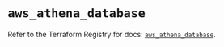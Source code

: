 # `aws_athena_database`

Refer to the Terraform Registry for docs: [`aws_athena_database`](https://registry.terraform.io/providers/hashicorp/aws/5.32.1/docs/resources/athena_database).
